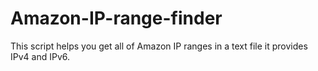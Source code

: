# Amazon-IP-range-finder
This script helps you get all of Amazon IP ranges in a text file it provides IPv4 and IPv6.
